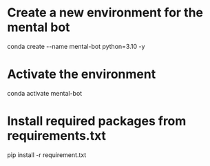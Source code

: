 # Create a new environment for the mental bot
conda create --name mental-bot python=3.10 -y

# Activate the environment
conda activate mental-bot

# Install required packages from requirements.txt
pip install -r requirement.txt
